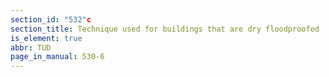 ```yaml
---
section_id: "532"c
section_title: Technique used for buildings that are dry floodproofed
is_element: true
abbr: TUD
page_in_manual: 530-6
---
```


